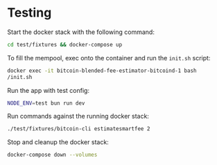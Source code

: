 # Testing

Start the docker stack with the following command:

```bash
cd test/fixtures && docker-compose up
```

To fill the mempool, exec onto the container and run the `init.sh` script:

```bash
docker exec -it bitcoin-blended-fee-estimator-bitcoind-1 bash
/init.sh
```

Run the app with test config:

```bash
NODE_ENV=test bun run dev
```

Run commands against the running docker stack:

```bash
./test/fixtures/bitcoin-cli estimatesmartfee 2
```

Stop and cleanup the docker stack:

```bash
docker-compose down --volumes
```

